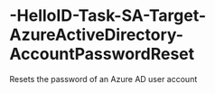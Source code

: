 # -HelloID-Task-SA-Target-AzureActiveDirectory-AccountPasswordReset
Resets the password of an Azure AD user account
